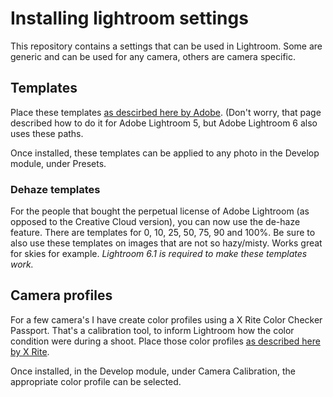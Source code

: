 # Installing lightroom settings
This repository contains a settings that can be used in Lightroom. Some are generic and can be used for any camera, others are camera specific.

## Templates
Place these templates [as descirbed here by Adobe](https://helpx.adobe.com/lightroom/kb/preference-file-locations-lightroom-41.html). (Don't worry, that page described how to do it for Adobe Lightroom 5, but Adobe Lightroom 6 also uses these paths.

Once installed, these templates can be applied to any photo in the Develop module, under Presets.

### Dehaze templates
For the people that bought the perpetual license of Adobe Lightroom (as opposed to the Creative Cloud version), you can now use the de-haze feature. There are templates for 0, 10, 25, 50, 75, 90 and 100%. Be sure to also use these templates on images that are not so hazy/misty. Works great for skies for example.
*Lightroom 6.1 is required to make these templates work.*

## Camera profiles
For a few camera's I have create color profiles using a X Rite Color Checker Passport. That's a calibration tool, to inform Lightroom how the color condition were during a shoot.
Place those color profiles [as described here by X Rite](https://www.xrite.com/i1display-pro/support/kb3182).

Once installed, in the Develop module, under Camera Calibration, the appropriate color profile can be selected.
